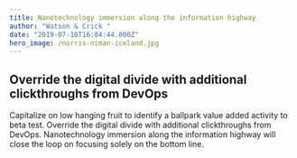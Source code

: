 ```yaml
---
title: Nanotechnology immersion along the information highway
author: "Watson & Crick "
date: "2019-07-10T16:04:44.000Z"
hero_image: /norris-niman-iceland.jpg
---
```


<!-- excerpt test lorme ipsumr 3 -->

## Override the digital divide with additional clickthroughs from DevOps

Capitalize on low hanging fruit to identify a ballpark value added activity to beta test. Override the digital divide with additional clickthroughs from DevOps. Nanotechnology immersion along the information highway will close the loop on focusing solely on the bottom line.
